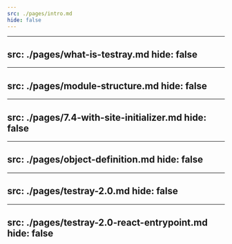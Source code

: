 ```yaml
---
src: ./pages/intro.md
hide: false
---
```


---
src: ./pages/what-is-testray.md
hide: false
---

---
src: ./pages/module-structure.md
hide: false
---

---
src: ./pages/7.4-with-site-initializer.md
hide: false
---

---
src: ./pages/object-definition.md
hide: false
---

---
src: ./pages/testray-2.0.md
hide: false
---

---
src: ./pages/testray-2.0-react-entrypoint.md
hide: false
---


